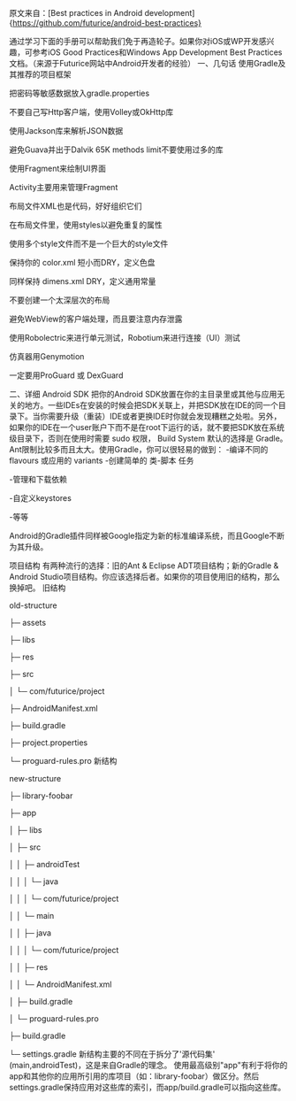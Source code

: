 原文来自：[Best practices in Android development]{https://github.com/futurice/android-best-practices}

通过学习下面的手册可以帮助我们免于再造轮子。如果你对iOS或WP开发感兴趣，可参考iOS Good Practices和Windows App Development Best Practices 文档。（来源于Futurice网站中Android开发者的经验）
一、几句话
使用Gradle及其推荐的项目框架

把密码等敏感数据放入gradle.properties

不要自己写Http客户端，使用Volley或OkHttp库

使用Jackson库来解析JSON数据

避免Guava并出于Dalvik 65K methods limit不要使用过多的库

使用Fragment来绘制UI界面

Activity主要用来管理Fragment

布局文件XML也是代码，好好组织它们

在布局文件里，使用styles以避免重复的属性

使用多个style文件而不是一个巨大的style文件

保持你的 color.xml 短小而DRY，定义色盘

同样保持 dimens.xml DRY，定义通用常量

不要创建一个太深层次的布局

避免WebView的客户端处理，而且要注意内存泄露

使用Robolectric来进行单元测试，Robotium来进行连接（UI）测试

仿真器用Genymotion

一定要用ProGuard 或 DexGuard

二、详细
Android SDK
把你的Android SDK放置在你的主目录里或其他与应用无关的地方。一些IDEs在安装的时候会把SDK关联上，并把SDK放在IDE的同一个目录下。当你需要升级（重装）IDE或者更换IDE时你就会发现糟糕之处啦。另外，如果你的IDE在一个user账户下而不是在root下运行的话，就不要把SDK放在系统级目录下，否则在使用时需要 sudo 权限，
Build System
默认的选择是 Gradle。Ant限制比较多而且太大。使用Gradle，你可以很轻易的做到：
-编译不同的flavours 或应用的 variants
-创建简单的 类-脚本 任务

-管理和下载依赖

-自定义keystores

-等等

Android的Gradle插件同样被Google指定为新的标准编译系统，而且Google不断为其升级。

项目结构
有两种流行的选择：旧的Ant & Eclipse ADT项目结构；新的Gradle & Android Studio项目结构。你应该选择后者。如果你的项目使用旧的结构，那么换掉吧。
旧结构

old-structure

├─ assets

├─ libs

├─ res

├─ src

│  └─ com/futurice/project

├─ AndroidManifest.xml

├─ build.gradle

├─ project.properties

└─ proguard-rules.pro
新结构

new-structure

├─ library-foobar

├─ app

│  ├─ libs

│  ├─ src

│  │  ├─ androidTest

│  │  │  └─ java

│  │  │    └─ com/futurice/project

│  │  └─ main

│  │    ├─ java

│  │    │  └─ com/futurice/project

│  │    ├─ res

│  │    └─ AndroidManifest.xml

│  ├─ build.gradle

│  └─ proguard-rules.pro

├─ build.gradle

└─ settings.gradle
新结构主要的不同在于拆分了'源代码集' (main,androidTest)，这是来自Gradle的理念。
使用最高级别"app"有利于将你的app和其他你的应用所引用的库项目（如：library-foobar）做区分。然后settings.gradle保持应用对这些库的索引，而app/build.gradle可以指向这些库。
























